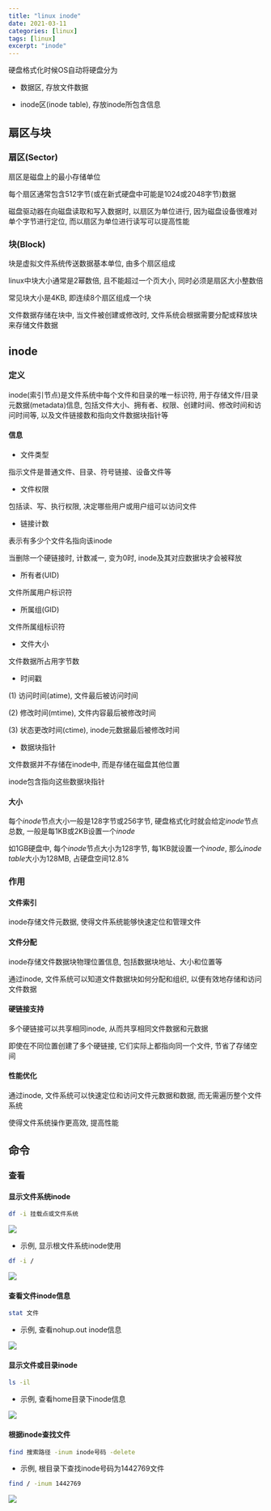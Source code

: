 ```yaml
---
title: "linux inode"
date: 2021-03-11
categories: [linux]
tags: [linux]
excerpt: "inode"
---
```


硬盘格式化时候OS自动将硬盘分为

- 数据区, 存放文件数据

- inode区(inode table), 存放inode所包含信息

## 扇区与块

### 扇区(Sector)

扇区是磁盘上的最小存储单位

每个扇区通常包含512字节(或在新式硬盘中可能是1024或2048字节)数据

磁盘驱动器在向磁盘读取和写入数据时, 以扇区为单位进行, 因为磁盘设备很难对单个字节进行定位, 而以扇区为单位进行读写可以提高性能

### 块(Block)

块是虚拟文件系统传送数据基本单位, 由多个扇区组成

linux中块大小通常是2幂数倍, 且不能超过一个页大小, 同时必须是扇区大小整数倍

常见块大小是4KB, 即连续8个扇区组成一个块

文件数据存储在块中, 当文件被创建或修改时, 文件系统会根据需要分配或释放块来存储文件数据

## inode

### 定义

inode(索引节点)是文件系统中每个文件和目录的唯一标识符, 用于存储文件/目录元数据(metadata)信息, 包括文件大小、拥有者、权限、创建时间、修改时间和访问时间等, 以及文件链接数和指向文件数据块指针等

#### 信息

- 文件类型

指示文件是普通文件、目录、符号链接、设备文件等

- 文件权限

包括读、写、执行权限, 决定哪些用户或用户组可以访问文件

- 链接计数

表示有多少个文件名指向该inode

当删除一个硬链接时, 计数减一, 变为0时, inode及其对应数据块才会被释放

- 所有者(UID)

文件所属用户标识符

- 所属组(GID)

文件所属组标识符

- 文件大小

文件数据所占用字节数

- 时间戳

(1) 访问时间(atime), 文件最后被访问时间

(2) 修改时间(mtime), 文件内容最后被修改时间

(3) 状态更改时间(ctime), inode元数据最后被修改时间

- 数据块指针

文件数据并不存储在inode中, 而是存储在磁盘其他位置

inode包含指向这些数据块指针

#### 大小

每个$inode$节点大小一般是128字节或256字节, 硬盘格式化时就会给定$inode$节点总数, 一般是每1KB或2KB设置一个$inode$

如1GB硬盘中, 每个$inode$节点大小为128字节, 每1KB就设置一个$inode$, 那么$inode$ $table$大小为128MB, 占硬盘空间12.8\%

### 作用

#### 文件索引

inode存储文件元数据, 使得文件系统能够快速定位和管理文件

#### 文件分配

inode存储文件数据块物理位置信息, 包括数据块地址、大小和位置等

通过inode, 文件系统可以知道文件数据块如何分配和组织, 以便有效地存储和访问文件数据

#### 硬链接支持

多个硬链接可以共享相同inode, 从而共享相同文件数据和元数据

即使在不同位置创建了多个硬链接, 它们实际上都指向同一个文件, 节省了存储空间

#### 性能优化

通过inode, 文件系统可以快速定位和访问文件元数据和数据, 而无需遍历整个文件系统

使得文件系统操作更高效, 提高性能

## 命令

### 查看

#### 显示文件系统inode

```sh
df -i 挂载点或文件系统
```

![](/assets/image/20241109_164256.jpg)

- 示例, 显示根文件系统inode使用

```sh
df -i /
```

![](/assets/image/20241214_130418.jpg)

#### 查看文件inode信息

```sh
stat 文件
```

- 示例, 查看nohup.out inode信息

![](/assets/image/20241214_130340.jpg)

#### 显示文件或目录inode

```sh
ls -il
```

- 示例, 查看home目录下inode信息

![](/assets/image/20241214_130520.jpg)

#### 根据inode查找文件

```sh
find 搜索路径 -inum inode号码 -delete
```

- 示例, 根目录下查找inode号码为1442769文件

```sh
find / -inum 1442769
```

![](/assets/image/20241214_130631.jpg)